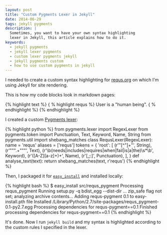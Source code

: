```yaml
---
layout: post
title: "Custom Pygments Lexer in Jekyll"
date: 2014-06-29
tags: jekyll pygments
description: |
  Sometimes, you want to have your own syntax highlighting
  lexer in Jekyll, this article explains how to do it.
keywords:
  - jekyll pygments
  - jekyll lexer pygments
  - custom lexer pygments jekyll
  - jekyll pygments custom
  - how to use custom pygments in jekyll
---
```


I needed to create a custom syntax highlighting
for [requs.org](http://www.requs.org)
on which I'm using Jekyll for site rendering.

This is how my code blocks look in markdown pages:

{% highlight text %}
{ % highlight requs %}
User is a "human being".
{ % endhighlight %}
{% endhighlight %}

I created a custom [Pygments lexer](http://pygments.org/docs/lexerdevelopment/):

<!--more-->

{% highlight python %}
from pygments.lexer import RegexLexer
from pygments.token import Punctuation, Text, Keyword, Name, String
from pygments.util import shebang_matches
class RequsLexer(RegexLexer):
  name = 'requs'
  aliases = ['requs']
  tokens = {
    'root': [
      (r'"[^"]+"', String),
      (r'""".+"""', Text),
      (r'\b(needs|includes|requires|when|fail|is|a|the)\s*\b', Keyword),
      (r'([A-Z][a-z]+)+', Name),
      (r'[,;:]', Punctuation),
    ],
  }
  def analyse_text(text):
    return shebang_matches(text, r'requs')
{% endhighlight %}

Then, I packaged it for [`easy_install`](https://pypi.python.org/pypi/setuptools)
and installed locally:

{% highlight bash %}
$ easy_install src/requs_pygment
Processing requs_pygment
Running setup.py -q bdist_egg --dist-dir ...
zip_safe flag not set; analyzing archive contents...
Adding requs-pygment 0.1 to easy-install.pth file
Installed /Library/Python/2.7/site-packages/requs_pygment-0.1-py2.7.egg
Processing dependencies for requs-pygment==0.1
Finished processing dependencies for requs-pygment==0.1
{% endhighlight %}

It's done. Now I run `jekyll build` and my syntax
is highlighted according to the custom rules I specified in the lexer.

